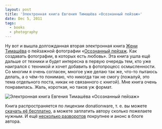 ```yaml
---
layout: post
title: 'Электронная книга Евгения Тимашёва «Осознанный пейзаж»'
date: Dec 5, 2011
tags:
  - books
  - photography
---
```


Ну вот и вышла долгожданная вторая электронная книга [Жени Тимашёва](http://rezus.livejournal.com/) о пейзажной фотографии «[Осознанный пейзаж](http://www.fotografia.com.ua/books/). Как создавать фотографии, в которых есть любовь». Эта книга ушла ещё дальше от техники и будет интересна в первую очередь тем, кто уже наигрался с техникой и хочет добавить в фотопроцесс осмысленности. Со многим я очень согласен, многое уже делаю так же, что-то пытаюсь делать, а о чём-то понимаю, что никогда так не смогу (пожалуй, это тема отдельного поста, никак не связанного с книгой). Мне книга очень понравилась. Жаль, короткая, но таков уж формат.

![Электронная книга Евгения Тимашёва «Осознанный пейзаж»](upload://cover1.jpg)

Книга распространяется по лицензии donationware, т. е. вы можете [скачать её бесплатно](http://www.fotografia.com.ua/books/), а можете заплатить автору сколько пожелаете нужным. И ещё [несколько разворотов](http://www.fotografia.com.ua/2011/12/05/2730/) покрупнее и анонс в блоге автора.
